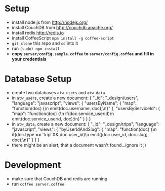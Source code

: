 # Setup

- install node.js from <http://nodejs.org/>
- install CouchDB from <http://couchdb.apache.org/>
- install redis <http://redis.io>
- install CoffeeScript `npm install -g coffee-script`
- `git clone` this repo and `cd` into it
- run `(sudo) npm install`
- __copy `server/config.sample.coffee` to `server/config.coffee` and fill in your credentials__

# Database Setup

- create two databases `atw_users` and `atw_data`
- in `atw_users`, create a new document:
    {
      "_id": "_design/users",
      "language": "javascript",
      "views": {
          "usersByName": {
              "map": "function(doc) {\n  emit(doc.username, doc);\n}"
          },
          "usersByServiceId": {
              "map": "function(doc) {\n  if(doc.service_userid)\n    emit(doc.service_userid, doc);\n}"
          }
      }
    }
- in `atw_data`, create a new document:
    {
      "_id": "_design/trips",
      "language": "javascript",
      "views": {
          "byUserIdAndSlug": {
              "map": "function(doc) {\n  if(doc.type == 'trip' && doc.user_id)\n    emit([doc.user_id, doc.slug], doc);\n}"
          }
      }
    }
- there might be an alert, that a document wasn't found...ignore it ;)

# Development

- make sure that CouchDB and redis are running
- run `coffee server.coffee`